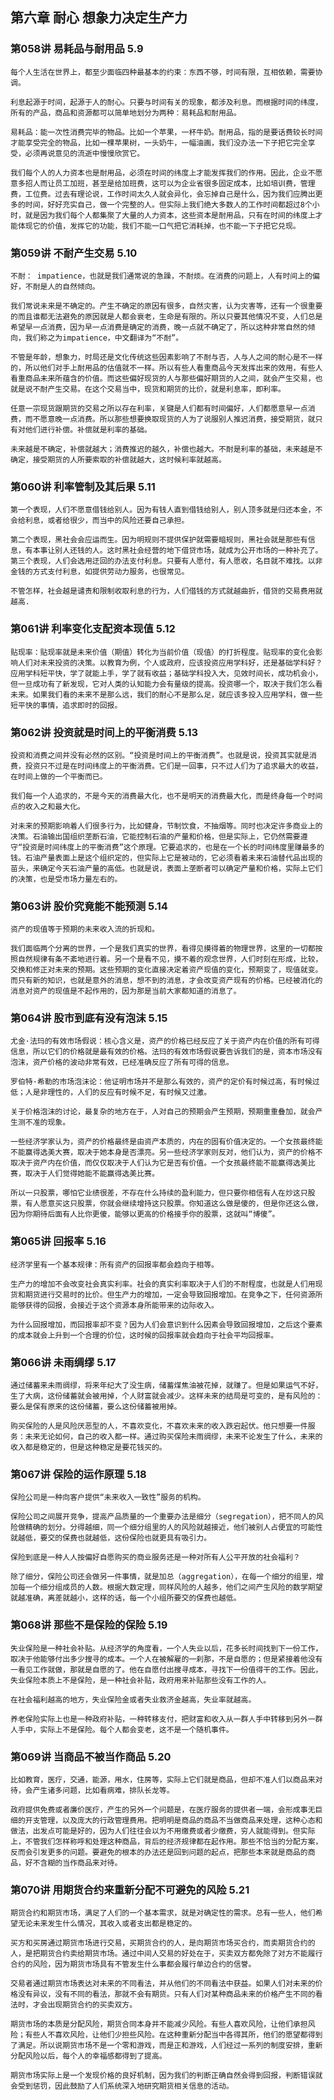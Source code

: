 ## 第六章 耐心  想象力决定生产力

### 第058讲 易耗品与耐用品 5.9

`每个人生活在世界上，都至少面临四种最基本的约束：东西不够，时间有限，互相依赖，需要协调。`

`利息起源于时间，起源于人的耐心。只要与时间有关的现象，都涉及利息。而根据时间的纬度，所有的产品，商品和资源都可以简单地划分为两种：易耗品和耐用品。`

`易耗品：能一次性消费完毕的物品。比如一个苹果，一杯牛奶。耐用品，指的是要话费较长时间才能享受完全的物品，比如一棵苹果树，一头奶牛，一幅油画，我们没办法一下子把它完全享受，必须再说意见的流逝中慢慢欣赏它。`

`我们每个人的人力资本也是耐用品，必须在时间的纬度上才能发挥我们的作用。因此，企业不愿意多招人而让员工加班，甚至是给加班费，这可以为企业省很多固定成本，比如培训费，管理费，工位费。过去有理论说，工作时间太久人就会异化，会忘掉自己是什么，因为我们应腾出更多的时间，好好充实自己，做一个完整的人。但实际上我们绝大多数人的工作时间都超过8个小时，就是因为我们每个人都集聚了大量的人力资本，这些资本是耐用品，只有在时间的纬度上才能体现它的价值，发挥它的功能，我们不能一口气把它消耗掉，也不能一下子把它兑现。`

### 第059讲 不耐产生交易 5.10

`不耐： impatience，也就是我们通常说的急躁，不耐烦。在消费的问题上，人有时间上的偏好，不耐是人的自然倾向。`

`我们常说未来是不确定的。产生不确定的原因有很多，自然灾害，认为灾害等，还有一个很重要的而且谁都无法避免的原因就是人都会衰老，生命是有限的。所以只要其他情况不变，人们总是希望早一点消费，因为早一点消费是确定的消费，晚一点就不确定了，所以这种非常自然的倾向，我们称之为impatience，中文翻译为“不耐”。`

`不管是年龄，想象力，时局还是文化传统这些因素影响了不耐与否，人与人之间的耐心是不一样的，所以他们对手上耐用品的估值就不一样。所以有些人看重商品今天发挥出来的效用，有些人看重商品未来所蕴含的价值。而这些偏好现货的人与那些偏好期货的人之间，就会产生交易，也就是说不耐产生交易。在这个交易当中，现货和期货的比价，就是利息率，即利率。`

`任意一宗现货跟期货的交易之所以存在利率，关键是人们都有时间偏好，人们都愿意早一点消费，而不愿意晚一点消费。所以那些想要换取现货的人为了说服别人推迟消费，接受期货，就只有对他们进行补偿。补偿就是利率的基础。`

`未来越是不确定，补偿就越大；消费推迟的越久，补偿也越大。不耐是利率的基础，未来越是不确定，接受期货的人所要索取的补偿就越大，这时候利率就越高。`

### 第060讲 利率管制及其后果 5.11

`第一个表现，人们不愿意借钱给别人。因为有钱人直到借钱给别人，别人顶多就是归还本金，不会给利息，或者给很少，而当中的风险还要自己承担。`

`第二个表现，黑社会会应运而生。因为明规则不提供保护就需要暗规则，黑社会就是那些有信息，有本事让别人还钱的人。这时黑社会经营的地下借贷市场，就成为公开市场的一种补充了。`
`第三个表现，人们会选用迂回的办法支付利息。只要有人愿付，有人愿收，名目就不难找。以非金钱的方式支付利息，如提供劳动力服务，也很常见。`

`不管怎样，社会越是谴责和限制收取利息的行为，人们借钱的方式就越曲折，借贷的交易费用就越高.`

### 第061讲 利率变化支配资本现值 5.12

`贴现率：贴现率就是未来价值（期值）转化为当前价值（现值）的打折程度。贴现率的变化会影响人们对未来投资的决策。以教育为例，个人或政府，应该投资应用学科好，还是基础学科好？应用学科短平快，学了就能上手，学了就有收益；基础学科投入大，见效时间长，成功机会小，但一旦成功有了新发现，它对人类的认知能力会有量级的提高。投资哪一个，取决于我们怎么看未来。如果我们看的未来不是那么远，我们的耐心不是那么足，就应该多投入应用学科，做一些短平快的事情，追求即时的回报。`

### 第062讲 投资就是时间上的平衡消费 5.13

`投资和消费之间并没有必然的区别。“投资是时间上的平衡消费”。也就是说，投资其实就是消费，投资只不过是在时间纬度上的平衡消费。它们是一回事，只不过人们为了追求最大的收益，在时间上做的一个平衡而已。`

`我们每一个人追求的，不是今天的消费最大化，也不是明天的消费最大化，而是终身每一个时间点的收入之和最大化。`

`对未来的预期影响着人们很多行为，比如健身，节制饮食，不抽烟等。同时也决定许多商业上的决策。石油输出国组织垄断石油，它能控制石油的产量和价格，但是实际上，它仍然需要遵守“投资是时间纬度上的平衡消费”这个原理。它要追求的，也是在一个长的时间纬度里赚最多的钱。石油产量表面上是这个组织定的，但实际上它是被动的，它必须看着未来石油替代品出现的苗头，来确定今天石油产量的高低。也就是说，表面上垄断者可以确定产量和价格，实际上它们的决策，也是受市场力量左右的。`

### 第063讲 股价究竟能不能预测 5.14

`资产的现值等于预期的未来收入流的折现和。`

`我们面临两个分离的世界，一个是我们真实的世界，看得见摸得着的物理世界，这里的一切都按照自然规律有条不紊地进行着。另一个是看不见，摸不着的观念世界，人们时刻在形成，比较，交换和修正对未来的预期。这些预期的变化直接决定着资产现值的变化，预期变了，现值就变。而只有新的知识，也就是意外的消息，想不到的消息，才会改变资产现有的价格。已经被消化的消息对资产的现值是不起作用的，因为那是当前大家都知道的消息了。`

### 第064讲 股市到底有没有泡沫 5.15

`尤金·法玛的有效市场假说：核心含义是，资产的价格已经反应了关于资产内在价值的所有可得信息，所以它们的价格就是最有效的价格。法玛的有效市场假说要告诉我们的是，资本市场没有泡沫，资产价格的波动非常有效，已经准确反应了所有可得的信息。`

`罗伯特·希勒的市场泡沫论：他证明市场并不是那么有效的，资产的定价有时候过高，有时候过低；人是非理性的，人们的反应有时候不足，有时候又过激。`

`关于价格泡沫的讨论，最复杂的地方在于，人对自己的预期会产生预期，预期重重叠加，就会产生测不准的现象。`

`一些经济学家认为，资产的价格最终是由资产本质的，内在的固有价值决定的。一个女孩最终能不能赢得选美大赛，取决于她本身是否漂亮。另一些经济学家则反对，他们认为，资产的价格不取决于资产内在价值，而仅仅取决于人们认为它是否有价值。一个女孩最终能不能赢得选美比赛，取决于人们觉得她能不能赢得选美比赛。`

`所以一只股票，哪怕它业绩很差，不存在什么持续的盈利能力，但只要你相信有人在炒这只股票，有人愿意买这只股票，你就会继续增持这只股票。你知道这么做是傻的，但是你还这么做，因为你期待后面有人比你更傻，能够以更高的价格接手你的股票，这就叫“博傻”。`

### 第065讲 回报率 5.16

`经济学里有一个基本规律：所有资产的回报率都会趋向于相等。`

`生产力的增加不会改变社会真实利率。社会的真实利率取决于人们的不耐程度，也就是人们用现货和期货进行交易时的比价。但生产力的增加，一定会导致回报增加。在竞争之下，任何资源所能够获得的回报，会接近于这个资源本身所能带来的边际收入。`

`为什么回报增加，而回报率却不变？因为人们会意识到什么因素会导致回报增加，之后这个要素的成本就会上升到一个合理的价位，这时候的回报率就会趋向于社会平均回报率。`

### 第066讲 未雨绸缪 5.17

`通过储蓄来未雨绸缪，将来年纪大了没生病，储蓄煤焦油被花掉，就赚了。但是如果运气不好，生了大病，这份储蓄就会被用掉，个人财富就会减少。这样未来的结局是可变的，是有风险的：要么是保有原来的这份储蓄，要么这份储蓄被用掉。`

`购买保险的人是风险厌恶型的人，不喜欢变化，不喜欢未来的收入跌宕起伏。他只想要一件服务：未来无论如何，自己的收入都一样。通过购买保险未雨绸缪，未来不论发生了什么，未来的收入都是稳定的，但是这种稳定是要花钱买的。`

### 第067讲 保险的运作原理 5.18

`保险公司是一种向客户提供“未来收入一致性”服务的机构。`

`保险公司之间展开竞争，提高产品质量的一个重要办法是细分（segregation），把不同人的风险做精确的划分。分得越细，同一个细分组里的人的风险就越接近，他们被别人占便宜的可能性就越低，要交的保费也就越低，这份保险也就更具有吸引力。`

`保险到底是一种人人按偏好自愿购买的商业服务还是一种对所有人公平开放的社会福利？`

`除了细分，保险公司还会做另一件事情，就是加总（aggregation），在每一个细分的组里，增加每一个细分组成员的人数。根据大数定理，同样风险的人越多，他们之间产生风险的数学期望就越准确，离差就越小，这样的话，每一个小组所要交的保费也越低。`

### 第068讲 那些不是保险的保险 5.19

`失业保险是一种社会补贴。从经济学的角度看，一个人失业以后，花多长时间找到下一份工作，取决于他能够付出多少搜寻的成本。一个人在被解雇的一刹那，不是自愿的；但是紧接着他没有一看见工作就做，那就是自愿的了。他在自愿付出搜寻成本，寻找下一份值得干的工作。因此，失业保险本质上不是保险，是一种社会补贴，政府用来补贴那些没有工作的人。`

`在社会福利越高的地方，失业保险金或者失业救济金越高，失业率就越高。`

`养老保险实际上也是一种政府补贴，一种转移支付，把财富和收入从一群人手中转移到另外一群人手中，实际上不是保险。每个人都会变老，这不是一个随机事件。`

### 第069讲 当商品不被当作商品 5.20

`比如教育，医疗，交通，能源，用水，住房等，实际上它们就是商品，但却不准人们以商品来对待，会产生诸多问题，比如看病难，排队长龙等。`

`政府提供免费或者廉价医疗，产生的另外一个问题是，在医疗服务的提供者一端，会形成事无巨细的开支管理，以及庞大的行政管理费用。把明明是商品的商品不当做商品来处理，这种心态和做法，出发点可能是好的，因为人们往往会以为不用缴费或者少缴费，穷人就能得到。但实际上，不管我们怎样称呼和处理这种商品，背后的经济规律都在起作用。那些不恰当的分配方案，反而会引发更多的问题。要避免的根本的办法还是回到问题的起点，把那些本来就是商品的商品，好不含糊的当作商品来对待。`

### 第070讲 用期货合约来重新分配不可避免的风险 5.21

`期货合约和期货市场，满足了人们的一个基本需求，就是对确定性的需求。总有一些人，他们希望无论未来发生什么情况，其收入或者支出都是稳定的。`

`买方和买房通过期货市场进行交易，买期货合约的人，是向期货市场买合约，而卖期货合约的人，是把期货合约卖给期货市场。通过中间人交易的好处在于，买卖双方都免除了对方不能履行合约的风险，因为期货市场具有不管发生什么事都会履行单边合约的信誉。`

`交易者通过期货市场表达对未来的不同看法，并从他们的不同看法中获益。如果人们对未来的价格没有异议，没有不同的看法，那就不会有期货。只有人们对某种商品未来的价格产生不同的看法时，才会出现期货合约的买卖双方。`

`期货市场的本质是分配风险，期货合同本身并不能减少风险。有些人喜欢风险，让他们承担风险；有些人不喜欢风险，让他们少担些风险。在这种重新分配当中各得其所，他们的愿望都得到了满足。所以说期货市场不是一个零和游戏，而是正和游戏，人们经过一系列的制度安排，重新分配风险以后，每个人的幸福感都得到了提高。`

`期货市场实际上是一个发现价格的良好机制，因为我们的判断正确自然会得到回报，判断错误就会受到惩罚，因此鼓励了人们系统深入地研究期货相关信息的活动。`